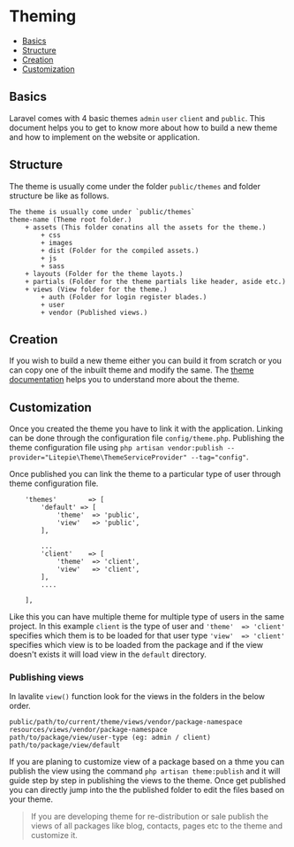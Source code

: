# Theming

- [Basics](#basics)
- [Structure](#structure)
- [Creation](#creation)
- [Customization](#customization)


<a name="basics"></a>
## Basics

Laravel comes with 4 basic themes `admin` `user` `client` and `public`. This document helps you to get to know more about how to build a new theme and how to implement on the website or application.

<a name="structure"></a>

## Structure
The theme is usually come under the folder `public/themes` and folder structure be like as follows. 

```
The theme is usually come under `public/themes`
theme-name (Theme root folder.)
	+ assets (This folder conatins all the assets for the theme.)
		+ css
		+ images
		+ dist (Folder for the compiled assets.)
		+ js
		+ sass
	+ layouts (Folder for the theme layots.)
	+ partials (Folder for the theme partials like header, aside etc.)
	+ views (View folder for the theme.)
		+ auth (Folder for login register blades.)
		+ user
		+ vendor (Published views.)
```
<a name="creation"></a>
## Creation

If you wish to build a new theme either you can build it from scratch or you can copy one of the inbuilt theme and modify the same. The [theme documentation](https://lavalite.org/docs/master/theme) helps you to understand more about the theme.

<a name="customization"></a>
## Customization

Once you created the theme you have to link it with the application. Linking can be done through the configuration file `config/theme.php`. Publishing the theme configuration file using `php artisan vendor:publish --provider="Litepie\Theme\ThemeServiceProvider" --tag="config"`. 

Once published you can link the theme to a particular type of user through theme configuration file.
```
    'themes'        => [
        'default' => [
            'theme'  => 'public',
            'view'   => 'public',
        ],
        
        ...
        'client'    => [
            'theme'  => 'client',
            'view'   => 'client',
        ],
        ....
        
    ],
```

Like this you can have multiple theme for multiple type of users in the same project. In this example `client` is the type of user and `'theme'  => 'client'` specifies which them is to be loaded for that user type `'view'  => 'client'` specifies which view is to be loaded from the package and if the view doesn't exists it will load view in the `default` directory.

### Publishing views

In lavalite  `view()` function look for the views in the folders in the below order.
```
public/path/to/current/theme/views/vendor/package-namespace
resources/views/vendor/package-namespace
path/to/package/view/user-type (eg: admin / client)
path/to/package/view/default
```
If you are planing to customize view of a package based on a thme you can publish the view using the command `php artisan theme:publish` and it will guide step by step in publishing the views to the theme.  Once get published you can directly jump into the the published folder to edit the files based on your theme.

> If you are  developing theme for re-distribution or sale publish the views of all packages like blog, contacts, pages etc to the theme and customize it.
